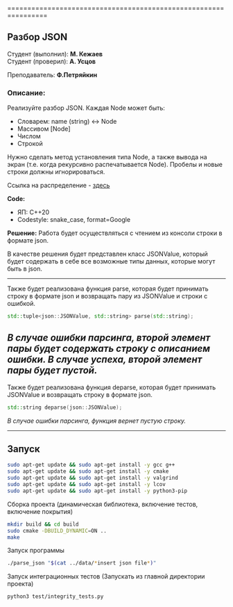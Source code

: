 ================================================================

## Разбор JSON

Студент (выполнил): __М. Кежаев__  
Студент (проверил): __А. Усцов__

Преподаватель: __Ф.Петряйкин__

### Описание:

Реализуйте разбор JSON. Каждая Node может быть:
- Словарем: name (string) <-> Node
- Массивом [Node]
- Числом
- Строкой
  
Нужно сделать метод установления типа Node, а также вывода на экран (т.е. когда рекурсивно распечатывается Node). Пробелы и новые строки должны игнорироваться.


Ссылка на распределение - [здесь](https://docs.google.com/spreadsheets/d/1SBwOcvxeQsJSgYD9QoMnDZc5UwioBjbNM4z8Ojmn25Y/edit#gid=0)

__Code:__
- ЯП: C++20
- Codestyle: snake_case, format=Google

__Решение:__
Работа будет осуществляться с чтением из консоли строки в формате json.

В качестве решения будет представлен класс JSONValue, 
который будет содержать в себе все возможные типы данных, 
которые могут быть в json. 

---

Также будет реализована функция parse, 
которая будет принимать строку в формате json и 
возвращать пару из JSONValue и строки с ошибкой. 
~~~cpp
std::tuple<json::JSONValue, std::string> parse(std::string);
~~~
_В случае ошибки парсинга, второй элемент пары будет содержать 
строку с описанием ошибки. В случае успеха, второй элемент пары будет пустой._
---

Также будет реализована функция deparse, 
которая будет принимать JSONValue и возвращать строку в формате json. 
~~~cpp
std::string deparse(json::JSONValue);
~~~
_В случае ошибки парсинга, функция вернет пустую строку._

---

## Запуск

~~~bash
sudo apt-get update && sudo apt-get install -y gcc g++
sudo apt-get update && sudo apt-get install -y cmake
sudo apt-get update && sudo apt-get install -y valgrind
sudo apt-get update && sudo apt-get install -y lcov
sudo apt-get update && sudo apt-get install -y python3-pip
~~~

Сборка проекта (динамическая библиотека, включение тестов, включение покрытия)
~~~bash
mkdir build && cd build
sudo cmake -DBUILD_DYNAMIC=ON ..
make
~~~

Запуск программы
~~~bash
./parse_json "$(cat ../data/*insert json file*)"  
~~~

Запуск интеграционных тестов
(Запускать из главной директории проекта)
~~~bash
python3 test/integrity_tests.py
~~~